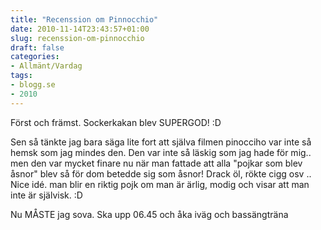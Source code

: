 ```yaml
---
title: "Recenssion om Pinnocchio"
date: 2010-11-14T23:43:57+01:00
slug: recenssion-om-pinnocchio
draft: false
categories:
- Allmänt/Vardag
tags:
- blogg.se
- 2010
---
```

Först och främst. Sockerkakan blev SUPERGOD! :D  
  
Sen så tänkte jag bara säga lite fort att själva filmen pinocciho var inte så hemsk som jag mindes den. Den var inte så läskig som jag hade för mig.. men den var mycket finare nu när man fattade att alla "pojkar som blev åsnor" blev så för dom betedde sig som åsnor! Drack öl, rökte cigg osv ..  
Nice idé. man blir en riktig pojk om man är ärlig, modig och visar att man inte är självisk. :D  
  
Nu MÅSTE jag sova. Ska upp 06.45 och åka iväg och bassängträna
